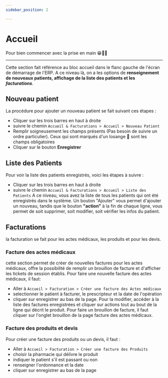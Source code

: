 ```yaml
---
sidebar_position: 2

---
```


# Accueil

Pour bien commencer avec la prise en main 😁👍🏾

---

Cette section fait référence au bloc accueil dans le flanc gauche de l'écran de démarrage de l'ERP. A ce niveau là, on a les options de **renseignement de nouveaux patients, affichage de la liste des patients et les *facturations***.

## Nouveau patient

La procédure pour ajouter un nouveau patient se fait suivant ces étapes :

- Cliquer sur les trois barres en haut à droite
- suivre le chemin `Accueil & Facturations > Accueil > Nouveau Patient`
- Remplir soigneusement les champs présents (Pas besoin de suivre un ordre particulier). Ceux qui sont marqués d'un losange 🔸 sont les champs obligatoires
- Cliquer sur le bouton **Enregistrer**

## Liste des Patients

Pour voir la liste des patients enregistrés, voici les étapes à suivre :
- Cliquer sur les trois barres en haut à droite
- suivre le chemin `Accueil & Facturations > Accueil > Liste des Patients`
A ce niveau, vous avez la liste de tous les patients qui ont été enregistrés dans le système. Un bouton "Ajouter" vous permet d'ajouter un nouveau, tandis que le bouton **"action"** à la fin de chaque ligne, vous permet de soit supprimer, soit modifier, soit vérifier les infos du patient.

## Facturations
la facturation se fait pour les actes médicaux, les produits et pour les devis.

### Facture des actes médicaux
cette section permet de créer de nouvelles factures pour les actes médicaux, offre la possibilité de remplir un brouillon de facture et d'afficher les tickets de session établis.
Pour faire une nouvelle facture des actes médicaux, il faut:
- Aller à `Accueil > Facturation > Créer une facture des Actes médicaux`
- selectionner le patient à facturer, le prescripteur et la date de l'opération
- cliquer sur enregistrer au bas de la page.
Pour la modifier, accéder à la liste des factures enregistrées et cliquer sur actions tout au bout de la ligne qui décrit le produit.
Pour faire un brouillon de facture, il faut cliquer sur l'onglet brouillon de la page facture des actes médicaux.

### Facture des produits et devis
Pour créer une facture des produits ou un devis, il faut :
- Aller à `Accueil > Facturation > Créer une facture des Produits`
- choisir la pharmacie qui délivre le produit
- indiquer le patient s'il est passant ou non
- renseigner l'ordonnance et la date
- cliquer sur enregistrer au bas de la page
